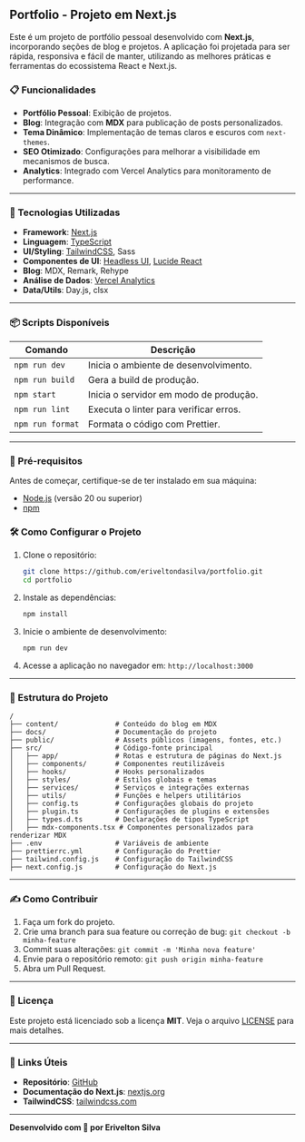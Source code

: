 ## Portfolio - Projeto em Next.js

Este é um projeto de portfólio pessoal desenvolvido com **Next.js**, incorporando seções de blog e projetos. A aplicação foi projetada para ser rápida, responsiva e fácil de manter, utilizando as melhores práticas e ferramentas do ecossistema React e Next.js.

### 📋 Funcionalidades

- **Portfólio Pessoal**: Exibição de projetos.
- **Blog**: Integração com **MDX** para publicação de posts personalizados.
- **Tema Dinâmico**: Implementação de temas claros e escuros com `next-themes`.
- **SEO Otimizado**: Configurações para melhorar a visibilidade em mecanismos de busca.
- **Analytics**: Integrado com Vercel Analytics para monitoramento de performance.

---

### 🚀 Tecnologias Utilizadas

- **Framework**: [Next.js](https://nextjs.org/)
- **Linguagem**: [TypeScript](https://www.typescriptlang.org/)
- **UI/Styling**: [TailwindCSS](https://tailwindcss.com/), Sass
- **Componentes de UI**: [Headless UI](https://headlessui.dev/), [Lucide React](https://lucide.dev/)
- **Blog**: MDX, Remark, Rehype
- **Análise de Dados**: [Vercel Analytics](https://vercel.com/docs/analytics)
- **Data/Utils**: Day.js, clsx

---

### 📦 Scripts Disponíveis

| Comando          | Descrição                                  |
|------------------|------------------------------------------|
| `npm run dev`    | Inicia o ambiente de desenvolvimento.     |
| `npm run build`  | Gera a build de produção.                 |
| `npm start`      | Inicia o servidor em modo de produção.     |
| `npm run lint`   | Executa o linter para verificar erros.    |
| `npm run format` | Formata o código com Prettier.            |

---

### 📖 Pré-requisitos

Antes de começar, certifique-se de ter instalado em sua máquina:

- [Node.js](https://nodejs.org/) (versão 20 ou superior)
- [npm](https://www.npmjs.com/)

### 🛠️ Como Configurar o Projeto

1. Clone o repositório:
   ```bash
   git clone https://github.com/eriveltondasilva/portfolio.git
   cd portfolio
   ```

2. Instale as dependências:
   ```bash
   npm install
   ```

3. Inicie o ambiente de desenvolvimento:
   ```bash
   npm run dev
   ```

4. Acesse a aplicação no navegador em: `http://localhost:3000`

---

### 📁 Estrutura do Projeto

```plaintext
/
├── content/              # Conteúdo do blog em MDX
├── docs/                 # Documentação do projeto
├── public/               # Assets públicos (imagens, fontes, etc.)
├── src/                  # Código-fonte principal
│   ├── app/              # Rotas e estrutura de páginas do Next.js
│   ├── components/       # Componentes reutilizáveis
│   ├── hooks/            # Hooks personalizados
│   ├── styles/           # Estilos globais e temas
│   ├── services/         # Serviços e integrações externas
│   ├── utils/            # Funções e helpers utilitários
│   ├── config.ts         # Configurações globais do projeto
│   ├── plugin.ts         # Configurações de plugins e extensões
│   ├── types.d.ts        # Declarações de tipos TypeScript
│   ├── mdx-components.tsx # Componentes personalizados para renderizar MDX
├── .env                  # Variáveis de ambiente
├── prettierrc.yml        # Configuração do Prettier
├── tailwind.config.js    # Configuração do TailwindCSS
├── next.config.js        # Configuração do Next.js
```

---

### ✍️ Como Contribuir

1. Faça um fork do projeto.
2. Crie uma branch para sua feature ou correção de bug: `git checkout -b minha-feature`
3. Commit suas alterações: `git commit -m 'Minha nova feature'`
4. Envie para o repositório remoto: `git push origin minha-feature`
5. Abra um Pull Request.

---

### 📝 Licença

Este projeto está licenciado sob a licença **MIT**. Veja o arquivo [LICENSE](LICENSE) para mais detalhes.

---

### 🔗 Links Úteis

- **Repositório**: [GitHub](https://github.com/eriveltondasilva/portfolio)
- **Documentação do Next.js**: [nextjs.org](https://nextjs.org/)
- **TailwindCSS**: [tailwindcss.com](https://tailwindcss.com/)

---

**Desenvolvido com 💙 por Erivelton Silva**